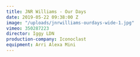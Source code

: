 ```yaml
---
title: JNR Williams - Our Days
date: 2019-05-22 09:38:00 Z
image: "/uploads/jnrwilliams-ourdays-wide-1.jpg"
vimeo: 350287223
director: Iggy LDN
production-company: Iconoclast
equipment: Arri Alexa Mini
---
```


